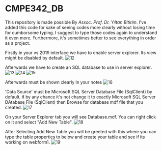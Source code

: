 # CMPE342_DB

This repository is made possible By <em>Assoc. Prof. Dr. Yıltan Bitirim</em>. I've added this code for sake of seeing codes 
more clearly without losing time for cumborsome typing. I suggest to type those codes again to understand it even more. Furthermore, it's 
sometimes better to see everything in order as a project.

Firstly in your vs 2019 interface we have to enable server explorer. Its view might be disabled by default.
![12](https://user-images.githubusercontent.com/61189367/176323266-69e6eadd-fda8-4433-8f64-6621c7a7bb22.JPG)

Afterwards we have to create an SQL database to use in server explorer.
![13](https://user-images.githubusercontent.com/61189367/176323343-d9d87493-2d33-4bce-98be-9c9591ba09d1.JPG)
![14](https://user-images.githubusercontent.com/61189367/176323368-77dfdc10-61b1-4cec-b07a-d53ea8ff4699.JPG)
![15](https://user-images.githubusercontent.com/61189367/176323386-dae3d4c9-67b0-4adb-a6d2-c2f6bd18f70b.JPG)

Afterwards must be shown clearly in your notes
![16](https://user-images.githubusercontent.com/61189367/176323410-da3bf858-e0e5-4d07-8d9d-cbeedb065031.JPG)

'Data Source' must be Microsoft SQL Server Database File (SqlClient) by default, if by any chance it's not change it to exactly Microsoft
SQL Server DAtabase File (SqlClient) then Browse for database mdf file that you created.
![17](https://user-images.githubusercontent.com/61189367/176323829-d7f88cff-42a2-4dbd-8845-403300db0329.JPG)

On your Server Explorer tab you will see Database.mdf. You can right click on it and select "Add New Table".
![18](https://user-images.githubusercontent.com/61189367/176324168-8634b8a8-04e7-41bb-b41f-fe4f91e842a3.JPG)

After Selecting Add New Table you will be greeted with this where you can type the table properties to below and create your table and see if 
its working on webform1.
![19](https://user-images.githubusercontent.com/61189367/176324367-2f6dc836-8d67-4fe9-93ee-3415a1c47d02.JPG)

